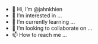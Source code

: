 - 👋 Hi, I’m @jahnkhien
- 👀 I’m interested in ...
- 🌱 I’m currently learning ...
- 💞️ I’m looking to collaborate on ...
- 📫 How to reach me ...

<!---
jahnkhien/jahnkhien is a ✨ special ✨ repository because its `README.md` (this file) appears on your GitHub profile.
You can click the Preview link to take a look at your changes.
--->
